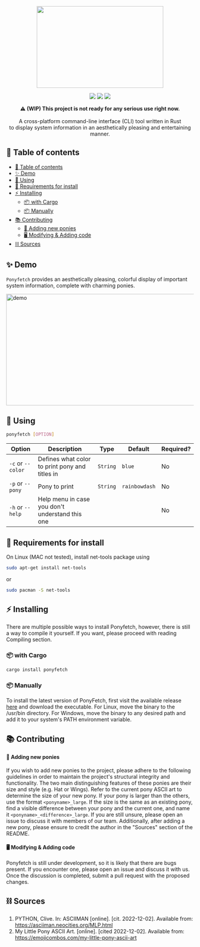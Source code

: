 <div align="center">
    <img 
        src="https://i.postimg.cc/bwmFtxyp/fd-1.png" style="height: 220px; width: 340px;" 
    />
</div>
<p align="center">
    <img src="https://img.shields.io/github/contributors/Atsukoro1/ponyfetch?color=blue&style=for-the-badge"/>
    <img src="https://img.shields.io/github/issues/Atsukoro1/ponyfetch?style=for-the-badge"/>
    <img src="https://img.shields.io/badge/Made%20with-Rust-blue?style=for-the-badge"/>
</p>
<p align="center">
    <b>⚠️ (WIP) This project is not ready for any serious use right now.</b></br></br>
    A cross-platform command-line interface (CLI) tool written in Rust</br> to display system information in an aesthetically pleasing and entertaining manner.
</p>

## 📜 Table of contents

- [📜 Table of contents](#-table-of-contents)
- [✨ Demo](#-demo)
- [🔧 Using](#-using)
- [🧪 Requirements for install](#-requirements-for-install)
- [⚡ Installing](#-installing)
  - [📦 with Cargo](#-with-cargo)
  - [📦 Manually](#-manually)
- [📚 Contributing](#-contributing)
    - [🐎 Adding new ponies](#-adding-new-ponies)
    - [🖥️ Modifying \& Adding code](#️-modifying--adding-code)
- [⛓️ Sources](#️-sources)


## ✨ Demo

`Ponyfetch` provides an aesthetically pleasing, colorful display of important system information, complete with charming ponies.

<img src="https://i.postimg.cc/MK6Fy3tP/konecne.gif" style="height: 300px; width: 570px;" alt="demo">

## 🔧 Using 

```bash
ponyfetch [OPTION]
```

| Option | Description                                              | Type   | Default | Required? |
|--------|----------------------------------------------------------|--------|---------|-----------|
| `-c` or `--color`   | Defines what color to print pony and titles in | `String` | `blue` | No        |
| `-p` or `--pony`   | Pony to print | `String` | `rainbowdash` | No        |
| `-h` or `--help`   | Help menu in case you don't understand this one |  |  | No        |

## 🧪 Requirements for install

On Linux (MAC not tested), install net-tools package using
```sh
sudo apt-get install net-tools
```
or
```sh
sudo pacman -S net-tools
```


## ⚡ Installing

There are multiple possible ways to install Ponyfetch, however, there is still a way to compile it yourself. If you want, please proceed with reading Compiling section.

### 📦 with Cargo
```sh
cargo install ponyfetch
```

### 📦 Manually
To install the latest version of PonyFetch, first visit the available release [here](https://github.com/Atsukoro1/ponyfetch/releases) and download the executable. For Linux, move the binary to the /usr/bin directory. For Windows, move the binary to any desired path and add it to your system's PATH environment variable.

## 📚 Contributing

#### 🐎 Adding new ponies
If you wish to add new ponies to the project, please adhere to the following guidelines in order to maintain the project's structural integrity and functionality. The two main distinguishing features of these ponies are their size and style (e.g. Hat or Wings). Refer to the current pony ASCII art to determine the size of your new pony. If your pony is larger than the others, use the format `<ponyname>_large`. If the size is the same as an existing pony, find a visible difference between your pony and the current one, and name it `<ponyname>_<difference>_large`. If you are still unsure, please open an issue to discuss it with members of our team. Additionally, after adding a new pony, please ensure to credit the author in the "Sources" section of the README.

#### 🖥️ Modifying & Adding code
Ponyfetch is still under development, so it is likely that there are bugs present. If you encounter one, please open an issue and discuss it with us. Once the discussion is completed, submit a pull request with the proposed changes.

## ⛓️ Sources
1. PYTHON, Clive. In: ASCIIMAN [online]. [cit. 2022-12-02]. Available from: https://asciiman.neocities.org/MLP.html
2. My Little Pony ASCII Art. [online]. [cited 2022-12-02]. Available from: https://emojicombos.com/my-little-pony-ascii-art
